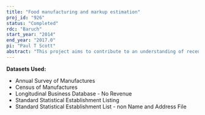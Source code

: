 ```yaml
---
title: "Food manufacturing and markup estimation"
proj_id: "926"
status: "Completed"
rdc: "Baruch"
start_year: "2014"
end_year: "2017.0"
pi: "Paul T Scott"
abstract: "This project aims to contribute to an understanding of recent changes in the composition of food manufacturing industries, fluid milk manufacturing in particular. This research proposes two tests of a new method for estimating price/cost ratios: The first compares it to demand-based methods, and the second considers the importance of observing gross output quantities rather than just revenues. The new method provides a robust method for estimating markups, which may serve the Census Bureau as a broad measure of industry performance."
---
```


**Datasets Used:**

  - Annual Survey of Manufactures 
  - Census of Manufactures 
  - Longitudinal Business Database - No Revenue 
  - Standard Statistical Establishment Listing 
  - Standard Statistical Establishment List - non Name and Address File 

